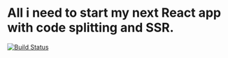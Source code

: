 # All i need to start my next React app with code splitting and SSR.
[![Build Status](https://travis-ci.org/FlorentD/react-redux.svg?branch=master)](https://travis-ci.org/FlorentD/react-redux)